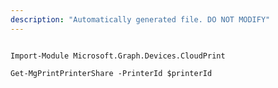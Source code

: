 ```yaml
---
description: "Automatically generated file. DO NOT MODIFY"
---
```


```powershellv2

Import-Module Microsoft.Graph.Devices.CloudPrint

Get-MgPrintPrinterShare -PrinterId $printerId

```